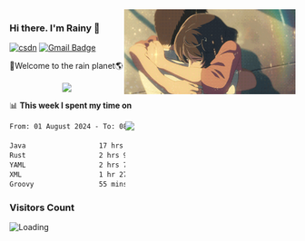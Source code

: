 <img  align='right' height="150" src="https://github.com/LikeRainDay/LikeRainDay/blob/master/pic/img_rain_1.gif?raw=true">



### Hi there. I'm Rainy :lemon:

[![csdn](https://img.shields.io/badge/-csdn-c14438?style=flat-square&logo=c&logoColor=white)](https://blog.csdn.net/qq_15807167)
[![Gmail Badge](https://img.shields.io/badge/-gmail-c14438?style=flat-square&logo=Gmail&logoColor=white&link=mailto:houshuai0816@gmail.com)](mailto:houshuai0816@gmail.com)

🚀Welcome to the rain planet🌎

<center>
<img align='center'  src="https://source.unsplash.com/user/rainyhehe/likes">
</center>

📊 **This week I spent my time on**

<img align='right'   width="300" src="https://github-readme-stats.vercel.app/api?username=LikeRainDay&show_icons=true&title_color=fff&icon_color=79ff97&text_color=9f9f9f&bg_color=151515&count_private=true">

<!--START_SECTION:waka-->

```txt
From: 01 August 2024 - To: 08 August 2024

Java                  17 hrs 28 mins  ███████████████░░░░░░░░░░   59.93 %
Rust                  2 hrs 9 mins    ██░░░░░░░░░░░░░░░░░░░░░░░   07.40 %
YAML                  2 hrs 7 mins    █▓░░░░░░░░░░░░░░░░░░░░░░░   07.30 %
XML                   1 hr 27 mins    █▒░░░░░░░░░░░░░░░░░░░░░░░   05.02 %
Groovy                55 mins         ▓░░░░░░░░░░░░░░░░░░░░░░░░   03.20 %
```

<!--END_SECTION:waka-->

### Visitors Count
<img align="left" src = "https://profile-counter.glitch.me/LikeRainDay/count.svg" alt ="Loading">
